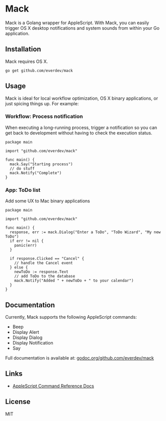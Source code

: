 # Mack
Mack is a Golang wrapper for AppleScript. With Mack, you can easily trigger OS X desktop notifications and system sounds from within your Go application.

## Installation
Mack requires OS X.

`go get github.com/everdev/mack`

## Usage
Mack is ideal for local workflow optimization, OS X binary applications, or just spicing things up. For example:

### Workflow: Process notification
When executing a long-running process, trigger a notification so you can get back to development without having to check the execution status.
```
package main

import "github.com/everdev/mack"

func main() {
  mack.Say("Starting process")
  // do stuff
  mack.Notify("Complete")
}
```

### App: ToDo list
Add some UX to Mac binary applications
```
package main

import "github.com/everdev/mack"

func main() {
  response, err := mack.Dialog("Enter a ToDo", "ToDo Wizard", "My new ToDo")
  if err != nil {
    panic(err)
  }

  if response.Clicked == "Cancel" {
    // handle the Cancel event
  } else {
    newToDo := response.Text
    // add ToDo to the database
    mack.Notify("Added " + newToDo + " to your calendar")  
  }
}
```

## Documentation
Currently, Mack supports the following AppleScript commands:
* Beep
* Display Alert
* Display Dialog
* Display Notification
* Say

Full documentation is available at: [godoc.org/github.com/everdev/mack](http://godoc.org/github.com/everdev/mack)

## Links
* [AppleScript Command Reference Docs](https://developer.apple.com/library/mac/documentation/AppleScript/Conceptual/AppleScriptLangGuide/reference/ASLR_cmds.html)

## License
MIT
